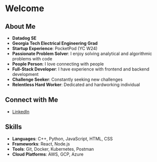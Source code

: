 # Welcome

## About Me
- **Datadog SE**
- **Georgia Tech Electrical Engineering Grad**
- **Startup Experience**: PocketPod (YC W24)
- **Passionate Problem Solver**: I enjoy solving analytical and algorithmic problems with code
- **People Person**: I love connecting with people
- **Full-Stack Developer**: I have experience with frontend and backend development
- **Challenge Seeker**: Constantly seeking new challenges
- **Relentless Hard Worker**: Dedicated and hardworking individual

## Connect with Me
- [LinkedIn](https://www.linkedin.com/in/abbymccollam3)

## Skills
- **Languages**: C++, Python, JavaScript, HTML, CSS
- **Frameworks**: React, Node.js
- **Tools**: Git, Docker, Kubernetes, Postman
- **Cloud Platforms**: AWS, GCP, Azure
